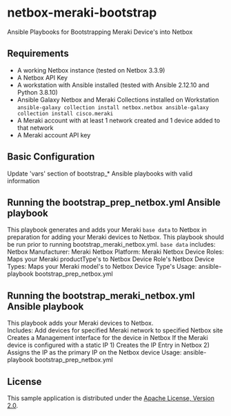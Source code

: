 # netbox-meraki-bootstrap
Ansible Playbooks for Bootstrapping Meraki Device's into Netbox


## Requirements
- A working Netbox instance (tested on Netbox 3.3.9)
- A Netbox API Key
- A workstation with Ansible installed (tested with Ansible 2.12.10 and Python 3.8.10)
- Ansible Galaxy Netbox and Meraki Collections installed on Workstation
        ```
        ansible-galaxy collection install netbox.netbox
        ansible-galaxy collection install cisco.meraki
        ```
- A Meraki account with at least 1 network created and 1 device added to that network
- A Meraki account API key

## Basic Configuration

Update 'vars' section of bootstrap_* Ansible playbooks with valid information

## Running the bootstrap_prep_netbox.yml Ansible playbook

This playbook generates and adds your Meraki `base data` to Netbox in preparation for
adding your Meraki devices to Netbox. This playbook should be run prior to running
bootstrap_meraki_netbox.yml. 
`base data` includes:
    Netbox Manufacturer: Meraki
    Netbox Platform: Meraki
    Netbox Device Roles: Maps your Meraki productType's to Netbox Device Role's
    Netbox Device Types: Maps your Meraki model's to Netbox Device Type's
Usage:
    ansible-playbook bootstrap_prep_netbox.yml

## Running the bootstrap_meraki_netbox.yml Ansible playbook

This playbook adds your Meraki devices to Netbox.  
Includes:
    Add devices for specified Meraki network to specified Netbox site
    Creates a Management interface for the device in Netbox
    If the Meraki device is configured with a static IP
        1) Creates the IP Entry in Netbox
        2) Assigns the IP as the primary IP on the Netbox device
Usage:
    ansible-playbook bootstrap_prep_netbox.yml
## License

This sample application is distributed under the
[Apache License, Version 2.0](http://www.apache.org/licenses/LICENSE-2.0).